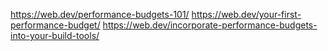 https://web.dev/performance-budgets-101/
https://web.dev/your-first-performance-budget/
https://web.dev/incorporate-performance-budgets-into-your-build-tools/